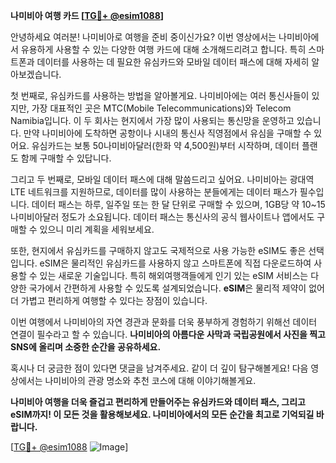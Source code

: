 **나미비아 여행 카드 [[TG💪+ @esim1088](https://t.me/s/esim1088)]**

안녕하세요 여러분! 나미비아로 여행을 준비 중이신가요? 이번 영상에서는 나미비아에서 유용하게 사용할 수 있는 다양한 여행 카드에 대해 소개해드리려고 합니다. 특히 스마트폰과 데이터를 사용하는 데 필요한 유심카드와 모바일 데이터 패스에 대해 자세히 알아보겠습니다.

첫 번째로, 유심카드를 사용하는 방법을 알아볼게요. 나미비아에는 여러 통신사들이 있지만, 가장 대표적인 곳은 MTC(Mobile Telecommunications)와 Telecom Namibia입니다. 이 두 회사는 현지에서 가장 많이 사용되는 통신망을 운영하고 있습니다. 만약 나미비아에 도착하면 공항이나 시내의 통신사 직영점에서 유심을 구매할 수 있어요. 유심카드는 보통 50나미비아달러(한화 약 4,500원)부터 시작하며, 데이터 플랜도 함께 구매할 수 있답니다. 

그리고 두 번째로, 모바일 데이터 패스에 대해 말씀드리고 싶어요. 나미비아는 광대역 LTE 네트워크를 지원하므로, 데이터를 많이 사용하는 분들에게는 데이터 패스가 필수입니다. 데이터 패스는 하루, 일주일 또는 한 달 단위로 구매할 수 있으며, 1GB당 약 10~15나미비아달러 정도가 소요됩니다. 데이터 패스는 통신사의 공식 웹사이트나 앱에서도 구매할 수 있으니 미리 계획을 세워보세요.

또한, 현지에서 유심카드를 구매하지 않고도 국제적으로 사용 가능한 eSIM도 좋은 선택입니다. eSIM은 물리적인 유심카드를 사용하지 않고 스마트폰에 직접 다운로드하여 사용할 수 있는 새로운 기술입니다. 특히 해외여행객들에게 인기 있는 eSIM 서비스는 다양한 국가에서 간편하게 사용할 수 있도록 설계되었습니다. **eSIM**은 물리적 제약이 없어 더 가볍고 편리하게 여행할 수 있다는 장점이 있습니다.

이번 여행에서 나미비아의 자연 경관과 문화를 더욱 풍부하게 경험하기 위해선 데이터 연결이 필수라고 할 수 있습니다. **나미비아의 아름다운 사막과 국립공원에서 사진을 찍고 SNS에 올리며 소중한 순간을 공유하세요.** 

혹시나 더 궁금한 점이 있다면 댓글을 남겨주세요. 같이 더 깊이 탐구해볼게요! 다음 영상에서는 나미비아의 관광 명소와 추천 코스에 대해 이야기해볼게요. 

**나미비아 여행을 더욱 즐겁고 편리하게 만들어주는 유심카드와 데이터 패스, 그리고 eSIM까지! 이 모든 것을 활용해보세요. 나미비아에서의 모든 순간을 최고로 기억되길 바랍니다.** 

[[TG💪+ @esim1088](https://t.me/s/esim1088) ![Image](https://i.postimg.cc/Y0z9fWf4/image.png)]